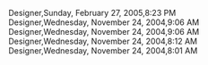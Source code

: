 ﻿Designer,Sunday, February 27, 2005,8:23 PM  Designer,Wednesday, November 24, 2004,9:06 AM  Designer,Wednesday, November 24, 2004,9:06 AM  Designer,Wednesday, November 24, 2004,8:12 AM  Designer,Wednesday, November 24, 2004,8:01 AM
